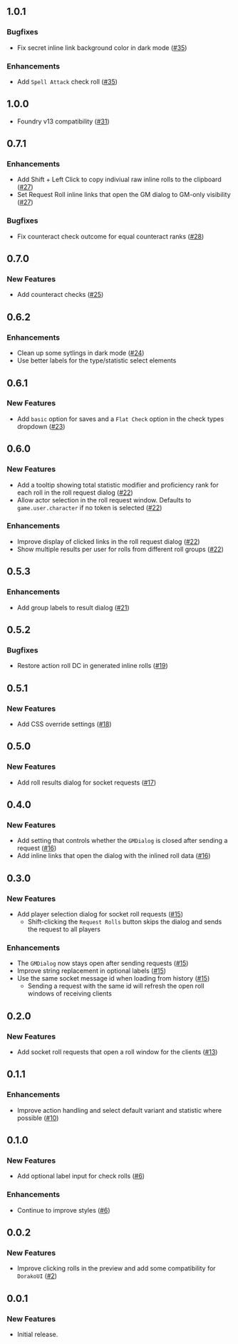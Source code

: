 ## 1.0.1

### Bugfixes

-   Fix secret inline link background color in dark mode ([#35](https://github.com/In3luki/pf2e-request-rolls/pull/35))

### Enhancements

-   Add `Spell Attack` check roll ([#35](https://github.com/In3luki/pf2e-request-rolls/pull/35))

## 1.0.0

-   Foundry v13 compatibility ([#31](https://github.com/In3luki/pf2e-request-rolls/pull/31))

## 0.7.1

### Enhancements

-   Add Shift + Left Click to copy indiviual raw inline rolls to the clipboard ([#27](https://github.com/In3luki/pf2e-request-rolls/pull/27))
-   Set Request Roll inline links that open the GM dialog to GM-only visibility ([#27](https://github.com/In3luki/pf2e-request-rolls/pull/27))

### Bugfixes

-    Fix counteract check outcome for equal counteract ranks ([#28](https://github.com/In3luki/pf2e-request-rolls/pull/28))

## 0.7.0

### New Features

-   Add counteract checks ([#25](https://github.com/In3luki/pf2e-request-rolls/pull/25))

## 0.6.2

### Enhancements

-   Clean up some sytlings in dark mode ([#24](https://github.com/In3luki/pf2e-request-rolls/pull/24))
-   Use better labels for the type/statistic select elements

## 0.6.1

### New Features

-   Add `basic` option for saves and a `Flat Check` option in the check types dropdown ([#23](https://github.com/In3luki/pf2e-request-rolls/pull/23))

## 0.6.0

### New Features

-   Add a tooltip showing total statistic modifier and proficiency rank for each roll in the roll request dialog ([#22](https://github.com/In3luki/pf2e-request-rolls/pull/22))
-   Allow actor selection in the roll request window. Defaults to `game.user.character` if no token is selected ([#22](https://github.com/In3luki/pf2e-request-rolls/pull/22))

### Enhancements

-   Improve display of clicked links in the roll request dialog ([#22](https://github.com/In3luki/pf2e-request-rolls/pull/22))
-   Show multiple results per user for rolls from different roll groups ([#22](https://github.com/In3luki/pf2e-request-rolls/pull/22))

## 0.5.3

### Enhancements

-   Add group labels to result dialog ([#21](https://github.com/In3luki/pf2e-request-rolls/pull/21))

## 0.5.2

### Bugfixes

-   Restore action roll DC in generated inline rolls ([#19](https://github.com/In3luki/pf2e-request-rolls/pull/19))

## 0.5.1

### New Features

-   Add CSS override settings ([#18](https://github.com/In3luki/pf2e-request-rolls/pull/18))

## 0.5.0

### New Features

-   Add roll results dialog for socket requests ([#17](https://github.com/In3luki/pf2e-request-rolls/pull/17))

## 0.4.0

### New Features

-   Add setting that controls whether the `GMDialog` is closed after sending a request ([#16](https://github.com/In3luki/pf2e-request-rolls/pull/16))
-   Add inline links that open the dialog with the inlined roll data ([#16](https://github.com/In3luki/pf2e-request-rolls/pull/16))

## 0.3.0

### New Features

-   Add player selection dialog for socket roll requests ([#15](https://github.com/In3luki/pf2e-request-rolls/pull/15))
    -   Shift-clicking the `Request Rolls` button skips the dialog and sends the request to all players

### Enhancements

-   The `GMDialog` now stays open after sending requests ([#15](https://github.com/In3luki/pf2e-request-rolls/pull/15))
-   Improve string replacement in optional labels ([#15](https://github.com/In3luki/pf2e-request-rolls/pull/15))
-   Use the same socket message id when loading from history ([#15](https://github.com/In3luki/pf2e-request-rolls/pull/15))
    -   Sending a request with the same id will refresh the open roll windows of receiving clients

## 0.2.0

### New Features

-   Add socket roll requests that open a roll window for the clients ([#13](https://github.com/In3luki/pf2e-request-rolls/pull/13))

## 0.1.1

### Enhancements

-   Improve action handling and select default variant and statistic where possible ([#10](https://github.com/In3luki/pf2e-request-rolls/pull/10))

## 0.1.0

### New Features

-   Add optional label input for check rolls ([#6](https://github.com/In3luki/pf2e-request-rolls/pull/6))

### Enhancements

-   Continue to improve styles ([#6](https://github.com/In3luki/pf2e-request-rolls/pull/6))

## 0.0.2

### New Features

-   Improve clicking rolls in the preview and add some compatibility for `DorakoUI` ([#2](https://github.com/In3luki/pf2e-request-rolls/pull/2))

## 0.0.1

### New Features

-   Initial release.
